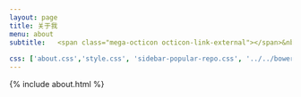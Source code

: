 ```yaml
---
layout: page
title: 关于我
menu: about
subtitle:   <span class="mega-octicon octicon-link-external"></span>&nbsp;&nbsp;<a  href="/assets/files/翁文辉简历.doc" target="_blanks">下载我的简历</a>
                            
css: ['about.css','style.css', 'sidebar-popular-repo.css', '../../bower_components/flag-icon-css/css/flag-icon.min.css']
---
```


{% include about.html %}